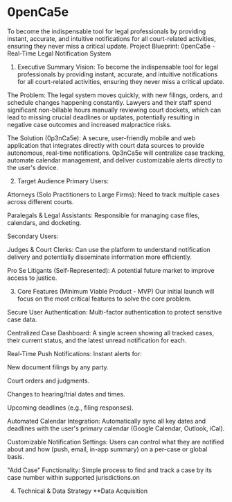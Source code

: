 # 0penCa5e
To become the indispensable tool for legal professionals by providing instant, accurate, and intuitive notifications for all court-related activities, ensuring they never miss a critical update.
Project Blueprint: 0penCa5e - Real-Time Legal Notification System
1. Executive Summary
Vision: To become the indispensable tool for legal professionals by providing instant, accurate, and intuitive notifications for all court-related activities, ensuring they never miss a critical update.

The Problem: The legal system moves quickly, with new filings, orders, and schedule changes happening constantly. Lawyers and their staff spend significant non-billable hours manually reviewing court dockets, which can lead to missing crucial deadlines or updates, potentially resulting in negative case outcomes and increased malpractice risks.

The Solution (0p3nCa5e): A secure, user-friendly mobile and web application that integrates directly with court data sources to provide autonomous, real-time notifications. 0p3nCa5e will centralize case tracking, automate calendar management, and deliver customizable alerts directly to the user's device.

2. Target Audience
Primary Users:

Attorneys (Solo Practitioners to Large Firms): Need to track multiple cases across different courts.

Paralegals & Legal Assistants: Responsible for managing case files, calendars, and docketing.

Secondary Users:

Judges & Court Clerks: Can use the platform to understand notification delivery and potentially disseminate information more efficiently.

Pro Se Litigants (Self-Represented): A potential future market to improve access to justice.

3. Core Features (Minimum Viable Product - MVP)
Our initial launch will focus on the most critical features to solve the core problem.

Secure User Authentication: Multi-factor authentication to protect sensitive case data.

Centralized Case Dashboard: A single screen showing all tracked cases, their current status, and the latest unread notification for each.

Real-Time Push Notifications: Instant alerts for:

New document filings by any party.

Court orders and judgments.

Changes to hearing/trial dates and times.

Upcoming deadlines (e.g., filing responses).

Automated Calendar Integration: Automatically sync all key dates and deadlines with the user's primary calendar (Google Calendar, Outlook, iCal).

Customizable Notification Settings: Users can control what they are notified about and how (push, email, in-app summary) on a per-case or global basis.

"Add Case" Functionality: Simple process to find and track a case by its case number within supported jurisdictions.on

4. Technical & Data Strategy
**Data Acquisition
